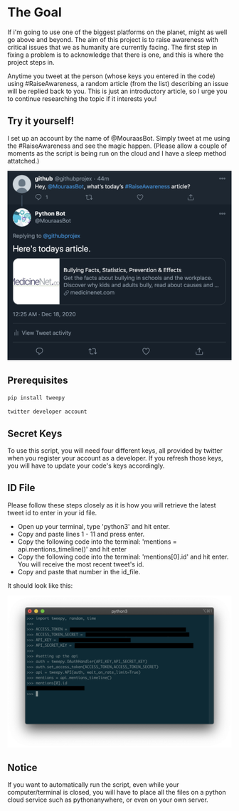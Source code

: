 # The Goal 
If i'm going to use one of the biggest platforms on the planet, might as well go above and beyond. The aim of this project is to raise awareness with critical issues that we as humanity are currently facing. The first step in fixing a problem is to acknowledge that there is one, and this is where the project steps in.

Anytime you tweet at the person (whose keys you entered in the code) using #RaiseAwareness, a random article (from the list) describing an issue will be replied back to you. This is just an introductory article, so I urge you to continue researching the topic if it interests you!

## Try it yourself!
I set up an account by the name of @MouraasBot. Simply tweet at me using the #RaiseAwareness and see the magic happen. (Please allow a couple of moments as the script is being run on the cloud and I have a sleep method attatched.) 

![](tweet.png)

## Prerequisites

` pip install tweepy ` 

` twitter developer account `

## Secret Keys
To use this script, you will need four different keys, all provided by twitter when you register your account as a developer. If you refresh those keys, you will have to update your code's keys accordingly.  

## ID File
Please follow these steps closely as it is how you will retrieve the latest tweet id to enter in your id file. 

- Open up your terminal, type 'python3' and hit enter.
- Copy and paste lines 1 - 11 and press enter. 
- Copy the following code into the terminal: 'mentions = api.mentions_timeline()' and hit enter
- Copy the following code into the terminal: 'mentions[0].id' and hit enter. You will receive the most recent tweet's id. 
- Copy and paste that number in the id_file.

It should look like this:

![](terminal.png)

## Notice

If you want to automatically run the script, even while your computer/terminal is closed, you will have to place all the files on a python cloud service such as pythonanywhere, or even on your own server.
